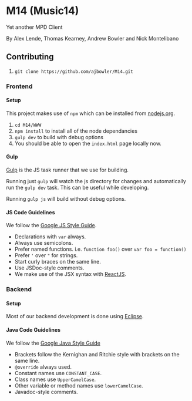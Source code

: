 # M14 (Music14)
Yet another MPD Client

By Alex Lende, Thomas Kearney, Andrew Bowler and Nick Montelibano


## Contributing

1. `git clone https://github.com/ajbowler/M14.git`

### Frontend

#### Setup

This project makes use of `npm` which can be installed from [nodejs.org](http://nodejs.org/).

1. `cd M14/WWW`
2. `npm install` to install all of the node dependancies
3. `gulp dev` to build with debug options
4. You should be able to open the `index.html` page locally now.

#### Gulp

[Gulp](http://gulpjs.com/) is the JS task runner that we use for building.

Running just `gulp` will watch the js directory for changes and automatically run the `gulp dev` task. This can be useful while developing.

Running `gulp js` will build without debug options.

#### JS Code Guidelines

We follow the [Google JS Style Guide](https://google-styleguide.googlecode.com/svn/trunk/javascriptguide.xml).

- Declarations with `var` always.
- Always use semicolons.
- Prefer named functions. i.e. `function foo()` over `var foo = function()`
- Prefer `'` over `"` for strings.
- Start curly braces on the same line.
- Use JSDoc-style comments.
- We make use of the JSX syntax with [ReactJS](http://facebook.github.io/react/).


### Backend

#### Setup

Most of our backend development is done using [Eclipse](https://www.eclipse.org).

#### Java Code Guidelines

We follow the [Google Java Style Guide](http://google-styleguide.googlecode.com/svn/trunk/javaguide.html)

- Brackets follow the Kernighan and Ritchie style with brackets on the same line.
- `@override` always used.
- Constant names use `CONSTANT_CASE`.
- Class names use `UpperCamelCase`.
- Other variable or method names use `lowerCamelCase`.
- Javadoc-style comments.